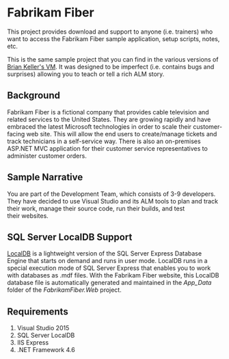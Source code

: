 # Fabrikam Fiber

This project provides download and support to anyone (i.e. trainers) 
who want to access the Fabrikam Fiber sample application, setup scripts, notes, etc.

This is the same sample project that you can find in the various versions of
[Brian Keller's VM](http://aka.ms/ALMVMs). It was designed to be imperfect 
(i.e. contains bugs and surprises) allowing you to teach or tell a rich ALM story.

## Background

Fabrikam Fiber is a fictional company that provides cable television and 
related services to the United States. They are growing rapidly and have embraced 
the latest Microsoft technologies in order to scale their customer-facing web site. 
This will allow the end users to create/manage tickets and track technicians 
in a self-service way. There is also an on-premises ASP.NET MVC application 
for their customer service representatives to administer customer orders.

## Sample Narrative

You are part of the Development Team, which consists of 3-9 developers. 
They have decided to use Visual Studio and its ALM tools to plan and track their work, 
manage their source code, run their builds, and test their websites.

## SQL Server LocalDB Support

[LocalDB](http://msdn.microsoft.com/en-us/library/hh510202.aspx) is a lightweight 
version of the SQL Server Express Database Engine that starts on demand and runs 
in user mode. LocalDB runs in a special execution mode of SQL Server Express that 
enables you to work with databases as .mdf files. With the 
Fabrikam Fiber website, this LocalDB database file is automatically generated 
and maintained in the *App_Data* folder of the *FabrikamFiber.Web* project.

## Requirements 

1. Visual Studio 2015
2. SQL Server LocalDB
3. IIS Express
4. .NET Framework 4.6

